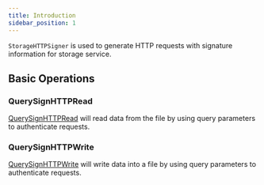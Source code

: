 ```yaml
---
title: Introduction
sidebar_position: 1
---
```


`StorageHTTPSigner` is used to generate HTTP requests with signature information for storage service.

## Basic Operations

### QuerySignHTTPRead

[QuerySignHTTPRead](./query_sign_http_read.md) will read data from the file by using query parameters to authenticate requests.

### QuerySignHTTPWrite

[QuerySignHTTPWrite](./query_sign_http_write.md) will write data into a file by using query parameters to authenticate requests.